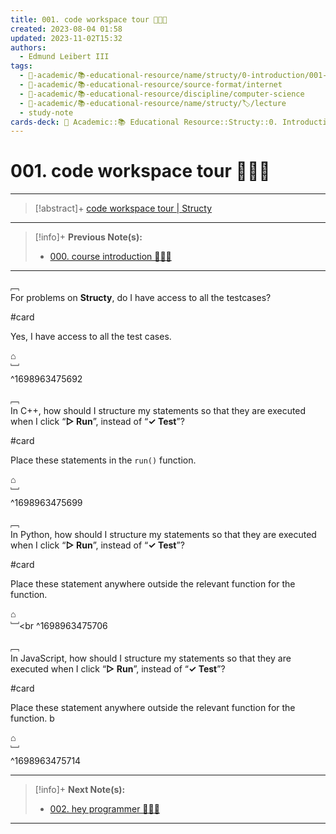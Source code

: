 ```yaml
---
title: 001. code workspace tour 👨🏻‍🏫
created: 2023-08-04 01:58
updated: 2023-11-02T15:32
authors:
  - Edmund Leibert III
tags:
  - 🔴-academic/📚-educational-resource/name/structy/0-introduction/001-code-workspace-tour-👨🏻‍🏫
  - 🔴-academic/📚-educational-resource/source-format/internet
  - 🔴-academic/📚-educational-resource/discipline/computer-science
  - 🔴-academic/📚-educational-resource/name/structy/🏷️/lecture
  - study-note
cards-deck: 🔴 Academic::📚 Educational Resource::Structy::0. Introduction::001. code workspace tour 👨🏻‍🏫
---
```


# 001. code workspace tour 👨🏻‍🏫

---

> [!abstract]+ 
> [code workspace tour | Structy](https://www.structy.net/problems/code-workspace-tour)

---

> [!info]+ 
> **Previous Note(s):**
> - [000. course introduction 👨🏻‍🏫](the-vault/src/🔴%20Academic/📚%20Educational%20Resource/Structy/0.%20Introduction/000.%20course%20introduction%20👨🏻‍🏫.md)
---

﹇<br>
For problems on **Structy**, do I have access to all the testcases?

#card 

Yes, I have access to all the test cases.

⌂
<br>﹈<br>^1698963475692


﹇<br>
In C++, how should I structure my statements so that they are executed when I click “**▷ Run**”, instead of “**✓ Test**”?

#card 

Place these statements in the `run()` function.

⌂
<br>﹈<br>^1698963475699


﹇<br>
In Python, how should I structure my statements so that they are executed when I click “**▷ Run**”, instead of “**✓ Test**”?

#card 

Place these statement anywhere outside the relevant function for the function.

⌂
<br>﹈<br
^1698963475706

﹇<br>
In JavaScript, how should I structure my statements so that they are executed when I click “**▷ Run**”, instead of “**✓ Test**”?

#card 

Place these statement anywhere outside the relevant function for the function. b

⌂
<br>﹈<br>^1698963475714


---

> [!info]+
> **Next Note(s):**
> - [002. hey programmer 🧑🏽‍💻](the-vault/src/🔴%20Academic/📚%20Educational%20Resource/Structy/0.%20Introduction/002.%20hey%20programmer%20🧑🏽‍💻.md)

---



